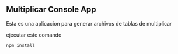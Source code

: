 ## Multiplicar Console App

Esta es una aplicacion para generar archivos de tablas de
multiplicar

ejecutar este comando

```
npm install
```
